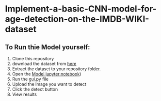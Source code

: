 # Implement-a-basic-CNN-model-for-age-detection-on-the-IMDB-WIKI-dataset
##  To Run thie Model yourself:
1. Clone this repository
2. download the dataset from [here](https://www.kaggle.com/datasets/jangedoo/utkface-new)
3. Extract the dataset to your repository folder.
4. Open the [Model jupyter notebook](https://github.com/KundanKumari/Age-Gender_Detector/blob/main/Model%20Notebook.ipynb))
5. Run the [gui.py](https://github.com/KundanKumari/Age-Gender_Detector/blob/main/gui.py) file
6. Upload the Image you want to detect
7. Click the detect button
8. View results

